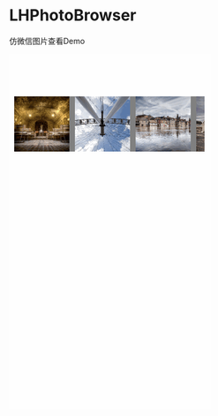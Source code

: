 # LHPhotoBrowser
仿微信图片查看Demo

![image](https://github.com/fancy88/LHPhotoBrowser/blob/master/picture.gif)
